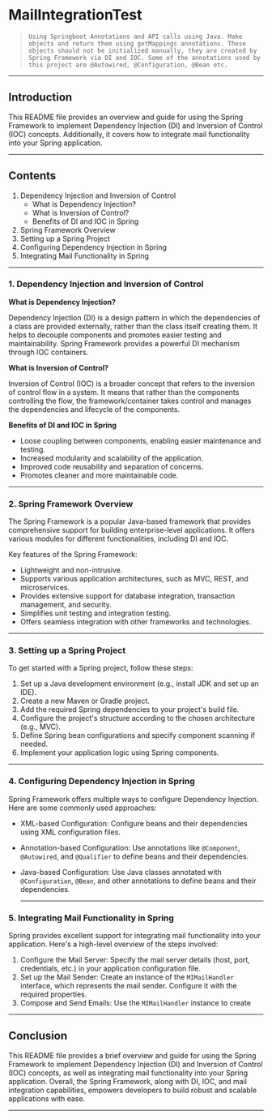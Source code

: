 # MailIntegrationTest
> `Using Springboot Annotations and API calls using Java.
Make objects and return them using getMappings annotations.
These objects should not be initialized manually, they are created by Spring Framework via DI and IOC. Some of the annotations used by this project are @Autowired, @Configuration, @Bean etc.`
---

## Introduction

This README file provides an overview and guide for using the Spring Framework to implement Dependency Injection (DI) and Inversion of Control (IOC) concepts. Additionally, it covers how to integrate mail functionality into your Spring application. 

---
## Contents

1. Dependency Injection and Inversion of Control
    * What is Dependency Injection?
    * What is Inversion of Control?
    * Benefits of DI and IOC in Spring
2. Spring Framework Overview
3. Setting up a Spring Project
4. Configuring Dependency Injection in Spring
5. Integrating Mail Functionality in Spring
---
### 1. Dependency Injection and Inversion of Control

   **What is Dependency Injection?**

   Dependency Injection (DI) is a design pattern in which the dependencies of a class are provided externally, rather than the class itself creating them. It helps to decouple components and promotes easier testing and maintainability. Spring Framework provides a powerful DI mechanism through IOC containers.

   **What is Inversion of Control?**

   Inversion of Control (IOC) is a broader concept that refers to the inversion of control flow in a system. It means that rather than the components controlling the flow, the framework/container takes control and manages the dependencies and lifecycle of the components.

   **Benefits of DI and IOC in Spring**

   * Loose coupling between components, enabling easier maintenance and testing.
   * Increased modularity and scalability of the application.
   * Improved code reusability and separation of concerns.
   * Promotes cleaner and more maintainable code.
  ---
### 2. Spring Framework Overview

The Spring Framework is a popular Java-based framework that provides comprehensive support for building enterprise-level applications. It offers various modules for different functionalities, including DI and IOC.

Key features of the Spring Framework:

* Lightweight and non-intrusive.
* Supports various application architectures, such as MVC, REST, and microservices.
* Provides extensive support for database integration, transaction management, and security.
* Simplifies unit testing and integration testing.
* Offers seamless integration with other frameworks and technologies.
---
### 3. Setting up a Spring Project

To get started with a Spring project, follow these steps:

1. Set up a Java development environment (e.g., install JDK and set up an IDE).
1. Create a new Maven or Gradle project.
1. Add the required Spring dependencies to your project's build file.
1. Configure the project's structure according to the chosen architecture (e.g., MVC).
1. Define Spring bean configurations and specify component scanning if needed.
1. Implement your application logic using Spring components.
  ---
### 4. Configuring Dependency Injection in Spring

Spring Framework offers multiple ways to configure Dependency Injection. Here are some commonly used approaches:

* XML-based Configuration: Configure beans and their dependencies using XML configuration files.
* Annotation-based Configuration: Use annotations like `@Component`, `@Autowired`, and `@Qualifier` to define beans and their dependencies.
* Java-based Configuration: Use Java classes annotated with `@Configuration`, `@Bean`, and other annotations to define beans and their dependencies.

  ---
### 5. Integrating Mail Functionality in Spring
Spring provides excellent support for integrating mail functionality into your application. Here's a high-level overview of the steps involved:

1. Configure the Mail Server: Specify the mail server details (host, port, credentials, etc.) in your application configuration file.
1. Set up the Mail Sender: Create an instance of the `MIMailHandler` interface, which represents the mail sender. Configure it with the required properties.
1. Compose and Send Emails: Use the `MIMailHandler` instance to create
---

## Conclusion

This README file provides a brief overview and guide for using the Spring Framework to implement Dependency Injection (DI) and Inversion of Control (IOC) concepts, as well as integrating mail functionality into your Spring application. Overall, the Spring Framework, along with DI, IOC, and mail integration capabilities, empowers developers to build robust and scalable applications with ease.

---
